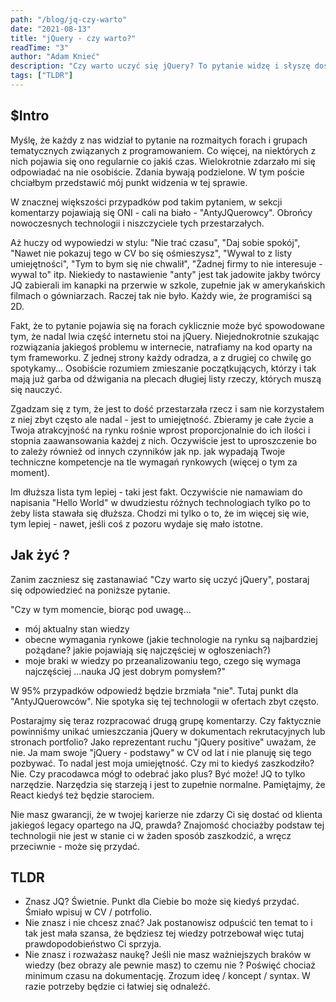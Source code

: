```yaml
---
path: "/blog/jq-czy-warto"
date: "2021-08-13"
title: "jQuery - czy warto?"
readTime: "3"
author: "Adam Knieć"
description: "Czy warto uczyć się jQuery? To pytanie widzę i słyszę dość często. Postaram się przedstawić mój punkt widzenia"
tags: ["TLDR"]
---
```


## $Intro

Myślę, że każdy z nas widział to pytanie na rozmaitych forach i grupach tematycznych związanych z programowaniem. Co więcej, na niektórych z nich pojawia się ono regularnie co jakiś czas. Wielokrotnie zdarzało mi się odpowiadać na nie  osobiście. Zdania bywają podzielone. W tym poście chciałbym przedstawić mój punkt widzenia w tej sprawie.

W znacznej większości przypadków pod takim pytaniem, w sekcji komentarzy pojawiają się ONI - cali na biało - "AntyJQuerowcy". Obrońcy nowoczesnych technologii i niszczyciele tych przestarzałych. 

Aż huczy od wypowiedzi w stylu:
"Nie trać czasu", "Daj sobie spokój", "Nawet nie pokazuj tego w CV bo się ośmieszysz", "Wywal to z listy umiejętności", "Tym to bym się nie chwalił", "Żadnej firmy to nie interesuje - wywal to" itp. Niekiedy to nastawienie "anty" jest tak jadowite jakby twórcy JQ zabierali im kanapki na przerwie w szkole, zupełnie jak w amerykańskich filmach o gówniarzach. Raczej tak nie było. Każdy wie, że programiści są 2D.

Fakt, że to pytanie pojawia się na forach cyklicznie może być spowodowane tym, że nadal lwia część internetu stoi na jQuery. Niejednokrotnie  szukając rozwiązania jakiegoś problemu w internecie, natrafiamy na kod oparty na tym frameworku. Z jednej strony każdy odradza, a z drugiej co chwilę go spotykamy...
 Osobiście rozumiem zmieszanie początkujących, którzy i tak mają już garba od dźwigania na plecach długiej listy rzeczy, których muszą się nauczyć.

Zgadzam się z tym, że jest to dość przestarzała rzecz i sam nie korzystałem z niej zbyt często ale nadal - jest to umiejętność. Zbieramy je całe życie a Twoja atrakcyjność na rynku rośnie wprost proporcjonalnie do ich ilości i stopnia zaawansowania każdej z nich. Oczywiście jest to uproszczenie bo to zależy również od innych czynników jak np. jak wypadają Twoje techniczne kompetencje na tle wymagań rynkowych (więcej o tym za moment).

Im dłuższa lista tym lepiej - taki jest fakt. Oczywiście nie namawiam do napisania "Hello World" w dwudziestu różnych technologiach tylko po to żeby lista stawała się dłuższa. Chodzi mi tylko o to, że im więcej się wie, tym lepiej -  nawet, jeśli coś z pozoru wydaje się mało istotne.


## Jak żyć ?
Zanim zaczniesz się zastanawiać "Czy warto się uczyć jQuery", postaraj się odpowiedzieć na poniższe pytanie.

"Czy w tym momencie, biorąc pod uwagę...
- mój aktualny stan wiedzy
- obecne wymagania rynkowe (jakie technologie na rynku są najbardziej pożądane? jakie pojawiają się najczęściej w ogłoszeniach?)
- moje braki w wiedzy po przeanalizowaniu tego, czego się wymaga najczęściej
...nauka JQ jest dobrym pomysłem?"

W 95% przypadków odpowiedź będzie brzmiała "nie". Tutaj punkt dla "AntyJQuerowców". Nie spotyka się tej technologii w ofertach zbyt często.

Postarajmy się teraz rozpracować drugą grupę komentarzy. Czy faktycznie powinniśmy unikać umieszczania jQuery w dokumentach rekrutacyjnych lub stronach portfolio?
Jako reprezentant ruchu "jQuery positive" uważam, że nie. Ja mam swoje "jQuery - podstawy" w CV od lat i nie planuję się tego pozbywać. To nadal jest moja umiejętność. Czy mi to kiedyś zaszkodziło? Nie. Czy pracodawca mógł to odebrać jako plus? Być może! 
JQ to tylko narzędzie. Narzędzia się starzeją i jest to zupełnie normalne. Pamiętajmy, że React kiedyś też będzie starociem.

Nie masz gwarancji, że w twojej karierze nie zdarzy Ci się dostać od klienta jakiegoś legacy opartego na JQ, prawda? Znajomość chociażby podstaw tej technologii nie jest w stanie ci w żaden sposób zaszkodzić, a wręcz przeciwnie - może się przydać.

## TLDR
- Znasz JQ?
 Świetnie. Punkt dla Ciebie bo może się kiedyś przydać. Śmiało wpisuj w CV / potrfolio.
- Nie znasz i nie chcesz znać? 
Jak postanowisz odpuścić ten temat to i tak jest mała szansa, że będziesz tej wiedzy potrzebował więc tutaj prawdopodobieństwo Ci sprzyja.
- Nie znasz i rozważasz naukę?
 Jeśli nie masz ważniejszych braków w wiedzy (bez obrazy ale pewnie masz) to czemu nie ? Poświęć chociaż minimum czasu na dokumentację. Zrozum ideę / koncept / syntax. W razie potrzeby będzie ci łatwiej się odnaleźć.